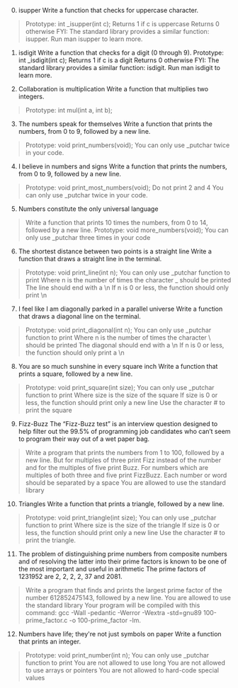 0. isupper  Write a function that checks for uppercase character.
>Prototype: int _isupper(int c);
>Returns 1 if c is uppercase
>Returns 0 otherwise
>FYI: The standard library provides a similar function: isupper. Run man isupper to learn more.

1. isdigit Write a function that checks for a digit (0 through 9).
Prototype: int _isdigit(int c);
Returns 1 if c is a digit
Returns 0 otherwise
FYI: The standard library provides a similar function: isdigit. Run man isdigit to learn more.

2. Collaboration is multiplication Write a function that multiplies two integers.
>Prototype: int mul(int a, int b);

3. The numbers speak for themselves Write a function that prints the numbers, from 0 to 9, followed by a new line.
>Prototype: void print_numbers(void);
>You can only use _putchar twice in your code.

4. I believe in numbers and signs Write a function that prints the numbers, from 0 to 9, followed by a new line.
>Prototype: void print_most_numbers(void);
>Do not print 2 and 4
>You can only use _putchar twice in your code.

5. Numbers constitute the only universal language
>Write a function that prints 10 times the numbers, from 0 to 14, followed by a new line.
>Prototype: void more_numbers(void);
>You can only use _putchar three times in your code

6. The shortest distance between two points is a straight line Write a function that draws a straight line in the terminal.
>Prototype: void print_line(int n);
>You can only use _putchar function to print
>Where n is the number of times the character _ should be printed
>The line should end with a \n
>If n is 0 or less, the function should only print \n

7. I feel like I am diagonally parked in a parallel universe Write a function that draws a diagonal line on the terminal.
>Prototype: void print_diagonal(int n);
>You can only use _putchar function to print
>Where n is the number of times the character \ should be printed
>The diagonal should end with a \n
>If n is 0 or less, the function should only print a \n

8. You are so much sunshine in every square inch  Write a function that prints a square, followed by a new line.
>Prototype: void print_square(int size);
>You can only use _putchar function to print
>Where size is the size of the square
>If size is 0 or less, the function should print only a new line
>Use the character # to print the square

9. Fizz-Buzz The “Fizz-Buzz test” is an interview question designed to help filter out the 99.5% of programming job candidates who can’t seem to program their way out of a wet paper bag.
>Write a program that prints the numbers from 1 to 100, followed by a new line. But for multiples of three print Fizz instead of the number and for the multiples of five print Buzz. For numbers which are multiples of both three and five print FizzBuzz.
>Each number or word should be separated by a space
>You are allowed to use the standard library

10. Triangles  Write a function that prints a triangle, followed by a new line.
>Prototype: void print_triangle(int size);
>You can only use _putchar function to print
>Where size is the size of the triangle
>If size is 0 or less, the function should print only a new line
>Use the character # to print the triangle.

11. The problem of distinguishing prime numbers from composite numbers and of resolving the latter into their prime factors is known to be one of the most important and useful in arithmetic
The prime factors of 1231952 are 2, 2, 2, 2, 37 and 2081.
>Write a program that finds and prints the largest prime factor of the number 612852475143, followed by a new line.
>You are allowed to use the standard library
>Your program will be compiled with this command: gcc -Wall -pedantic -Werror -Wextra -std=gnu89 100-prime_factor.c -o 100-prime_factor -lm.

12. Numbers have life; they're not just symbols on paper Write a function that prints an integer.
>Prototype: void print_number(int n);
>You can only use _putchar function to print
>You are not allowed to use long
>You are not allowed to use arrays or pointers
>You are not allowed to hard-code special values
